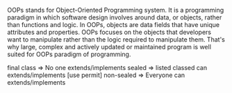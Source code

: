 OOPs stands for Object-Oriented Programming system. It is a
programming paradigm in which software design involves
around data, or objects, rather than functions and logic. In OOPs,
objects are data fields that have unique attributes and properties.
OOPs focuses on the objects that developers want to manipulate
rather than the logic required to manipulate them. That's why large,
complex and actively updated or maintained program is well suited
for OOPs paradigm of programming.

final class => No one extends/implements
sealed => listed classed can extends/implements [use permit]
non-sealed => Everyone can extends/implements
